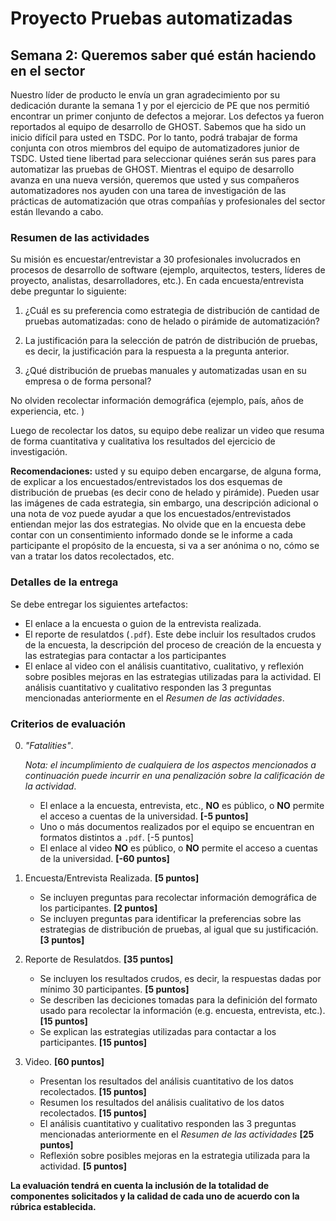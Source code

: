 
# Proyecto Pruebas automatizadas

## Semana 2: Queremos saber qué están haciendo en el sector

Nuestro líder de producto le envía un gran agradecimiento por su dedicación durante la semana 1 y por el ejercicio de PE que nos permitió encontrar un primer conjunto de defectos a mejorar. Los defectos ya fueron reportados al equipo de desarrollo de GHOST. Sabemos que ha sido un inicio difícil para usted en TSDC. Por lo tanto, podrá trabajar de forma conjunta con otros miembros del equipo de automatizadores junior de TSDC. Usted tiene libertad para seleccionar quiénes serán sus pares para automatizar las pruebas de GHOST. Mientras el equipo de desarrollo avanza en una nueva versión, queremos que usted y sus compañeros automatizadores nos ayuden con una tarea de investigación de las prácticas de automatización que otras compañías y profesionales del sector están llevando a cabo.  

### Resumen de las actividades

Su misión es encuestar/entrevistar a 30 profesionales involucrados en procesos de desarrollo de software (ejemplo, arquitectos, testers, líderes de proyecto, analistas, desarrolladores, etc.). En cada encuesta/entrevista debe preguntar lo siguiente:

1. ¿Cuál es su preferencia como estrategia de distribución de cantidad de pruebas automatizadas: cono de helado o pirámide de automatización?

2. La justificación para la selección de patrón de distribución de pruebas, es decir, la justificación para la respuesta a la pregunta anterior.

3. ¿Qué distribución de pruebas manuales y automatizadas usan en su empresa o de forma personal?

No olviden recolectar información demográfica (ejemplo, país, años de experiencia, etc. )

Luego de recolectar los datos, su equipo debe realizar un video que resuma de forma cuantitativa y cualitativa los resultados del ejercicio de investigación.  

**Recomendaciones:** usted y su equipo deben encargarse, de alguna forma, de explicar a los encuestados/entrevistados los dos esquemas de distribución de pruebas (es decir cono de helado y pirámide). Pueden usar las imágenes de cada estrategia, sin embargo, una descripción adicional o una nota de voz puede ayudar a que los encuestados/entrevistados entiendan mejor las dos estrategias.  No olvide que en la encuesta debe contar con un consentimiento informado donde se le informe a cada participante el propósito de la encuesta, si va a ser anónima o no, cómo se van a tratar los datos recolectados, etc.


### Detalles de la entrega

Se debe entregar los siguientes artefactos:

- El enlace a la encuesta o guion de la entrevista realizada.
- El reporte de resulatdos (`.pdf`). Este debe incluir los resultados crudos de la encuesta, la descripción del proceso de creación de la encuesta y las estrategias para contactar a los participantes
- El enlace al video con el análisis cuantitativo, cualitativo, y reflexión sobre posibles mejoras en las estrategias utilizadas para la actividad. El análisis cuantitativo y cualitativo responden las 3 preguntas mencionadas anteriormente en el _Resumen de las actividades_.


### Criterios de evaluación

0. _"Fatalities"_.

    _Nota: el incumplimiento de cualquiera de los aspectos mencionados a continuación puede incurrir en una penalización sobre la calificación de la actividad_.

   - El enlace a la encuesta, entrevista, etc., **NO** es público, o **NO** permite el acceso a cuentas de la universidad. **[-5 puntos]**
   - Uno o más documentos realizados por el equipo se encuentran en formatos distintos a `.pdf`. [-5 puntos]
   - El enlace al video **NO** es público, o **NO** permite el acceso a cuentas de la universidad. **[-60 puntos]**

2. Encuesta/Entrevista Realizada. **[5 puntos]**
    - Se incluyen preguntas para recolectar información demográfica de los participantes. **[2 puntos]**
    - Se incluyen preguntas para identificar la preferencias sobre las estrategias de distribución de pruebas, al igual que su justificación. **[3 puntos]**

3. Reporte de Resulatdos. **[35 puntos]**
    - Se incluyen los resultados crudos, es decir, la respuestas dadas por mínimo 30 participantes. **[5 puntos]**
    - Se describen las deciciones tomadas para la definición del formato usado para recolectar la información (e.g. encuesta, entrevista, etc.). **[15 puntos]**
    - Se explican las estrategias utilizadas para contactar a los participantes. **[15 puntos]**

2. Video. **[60 puntos]**
    - Presentan los resultados del análisis cuantitativo de los datos recolectados. **[15 puntos]**
    - Resumen los resultados del análisis cualitativo de los datos recolectados. **[15 puntos]**
    - El análisis cuantitativo y cualitativo responden las 3 preguntas mencionadas anteriormente en el _Resumen de las actividades_ **[25 puntos]**
    - Reflexión sobre posibles mejoras en la estrategia utilizada para la actividad. **[5 puntos]**


**La evaluación tendrá en cuenta la inclusión de la totalidad de componentes solicitados y la calidad de cada uno de acuerdo con la rúbrica establecida.**
